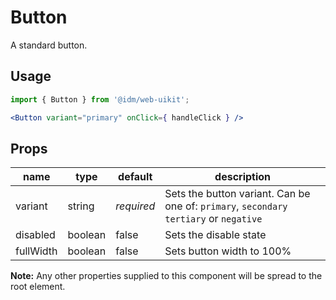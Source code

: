 # Button

A standard button.

## Usage

```jsx
import { Button } from '@idm/web-uikit';

<Button variant="primary" onClick={ handleClick } />
```

## Props

| name      | type    | default    | description                                                                    |
|-----------|---------|------------|--------------------------------------------------------------------------------|
| variant   | string  | *required* | Sets the button variant. Can be one of: `primary`, `secondary` `tertiary` or `negative`   |
| disabled  | boolean | false      | Sets the disable state                                                         |
| fullWidth | boolean | false      | Sets button width to 100%                                                      |


**Note:** Any other properties supplied to this component will be spread to the root element.

